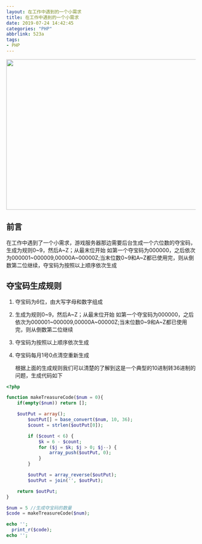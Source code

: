 ```yaml
---
layout: 在工作中遇到的一个小需求
title: 在工作中遇到的一个小需求
date: 2019-07-24 14:42:45
categories: "PHP"
abbrlink: 523a
tags: 
- PHP
---
```




<img src="http://images.linyiyuan.top/865473-20151228193443823-967656275.png" style="width:900px;height:400px" />



## 前言

在工作中遇到了一个小需求，游戏服务器那边需要后台生成一个六位数的夺宝码，生成为规则0~9，然后A~Z；从最末位开始 如第一个夺宝码为000000，之后依次为000001~000009,00000A~00000Z;当末位数0~9和A~Z都已使用完，则从倒数第二位继续，夺宝码为按照以上顺序依次生成



<!--less-->

夺宝码生成规则
-------

1. 夺宝码为6位，由大写字母和数字组成

2. 生成为规则0~9，然后A~Z；从最末位开始 如第一个夺宝码为000000，之后依次为000001~000009,00000A~00000Z;当末位数0~9和A~Z都已使用完，则从倒数第二位继续

3. 夺宝码为按照以上顺序依次生成

4. 夺宝码每月1号0点清空重新生成

   根据上面的生成规则我们可以清楚的了解到这是一个典型的10进制转36进制的问题，生成代码如下

```php 
<?php

function makeTreasureCode($num = 0){
    if(empty($num)) return [];

    $outPut = array();
        $outPut[] = base_convert($num, 10, 36);
        $count = strlen($outPut[0]);

        if ($count < 6) {
            $k = 6 - $count;
            for ($j = $k; $j > 0; $j--) {
                array_push($outPut, 0);
            }
        }

        $outPut = array_reverse($outPut);
        $outPut = join('', $outPut);

    return $outPut;
}

$num = 5 //生成夺宝码的数量
$code = makeTreasureCode($num);

echo '';
  print_r($code);
echo '';

```
